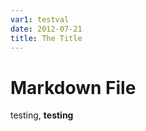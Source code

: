 ```yaml
---
var1: testval
date: 2012-07-21
title: The Title
---
```


Markdown File
=============

testing, **testing**